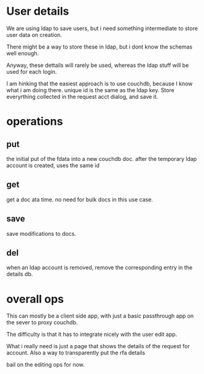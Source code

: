 # User details

We are using ldap to save users, but i need something intermediate to
store user data on creation.

There might be a way to store these in ldap, but i dont know the
schemas well enough.

Anyway, these dettails will rarely be used, whereas the ldap stuff
will be used for each login.

I am hinking that the easiest approach is to use couchdb, because I
know what i am doing there.  unique id is the same as the ldap key.
Store everyrthing collected in the request acct dialog, and save it.

# operations

## put

the initial put of the fdata into a new couchdb doc.  after the
temporary ldap account is created, uses the same id

## get

get a doc ata time.  no need for bulk docs in this use case.

## save

save modifications to docs.

## del

when an ldap account is removed, remove the corresponding entry in the
details db.

# overall ops

This can mostly be a client side app, with just a basic passthrough
app on the sever to proxy couchdb.

The difficulty is that it has to integrate nicely with the user edit
app.

What i really need is just a page that shows the details of the
request for account.  Also a way to transparently put the rfa details

bail on the editing ops for now.
